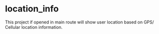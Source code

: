 # location_info
This project if opened in main route will show user location based on GPS/ Cellular location information.
